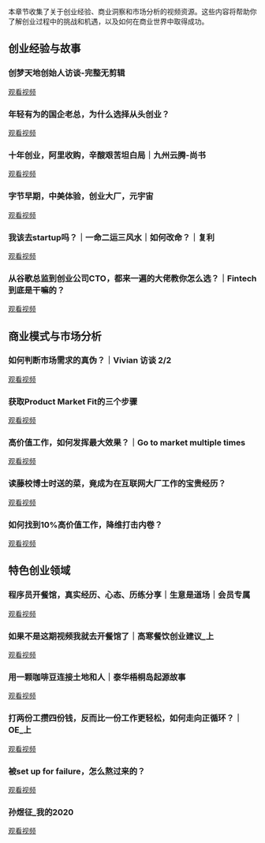 
本章节收集了关于创业经验、商业洞察和市场分析的视频资源。这些内容将帮助你了解创业过程中的挑战和机遇，以及如何在商业世界中取得成功。

## 创业经验与故事

<div class="video-card">
  <div class="video-icon"><i class="fas fa-play-circle"></i></div>
  <div class="video-content">
    <h3 class="video-title">创梦天地创始人访谈-完整无剪辑</h3>
    <a href="https://www.bilibili.com/video/BV1dV411F7Fk" target="_blank" class="video-link">观看视频 <i class="fas fa-external-link-alt"></i></a>
  </div>
</div>

<div class="video-card">
  <div class="video-icon"><i class="fas fa-play-circle"></i></div>
  <div class="video-content">
    <h3 class="video-title">年轻有为的国企老总，为什么选择从头创业？</h3>
    <a href="https://www.bilibili.com/video/BV1944y1w7CR" target="_blank" class="video-link">观看视频 <i class="fas fa-external-link-alt"></i></a>
  </div>
</div>

<div class="video-card">
  <div class="video-icon"><i class="fas fa-play-circle"></i></div>
  <div class="video-content">
    <h3 class="video-title">十年创业，阿里收购，辛酸艰苦坦白局｜九州云腾-尚书</h3>
    <a href="https://www.bilibili.com/video/BV1MK41187tX" target="_blank" class="video-link">观看视频 <i class="fas fa-external-link-alt"></i></a>
  </div>
</div>

<div class="video-card">
  <div class="video-icon"><i class="fas fa-play-circle"></i></div>
  <div class="video-content">
    <h3 class="video-title">字节早期，中美体验，创业大厂，元宇宙</h3>
    <a href="https://www.bilibili.com/video/BV1MG411C7oB" target="_blank" class="video-link">观看视频 <i class="fas fa-external-link-alt"></i></a>
  </div>
</div>

<div class="video-card">
  <div class="video-icon"><i class="fas fa-play-circle"></i></div>
  <div class="video-content">
    <h3 class="video-title">我该去startup吗？｜一命二运三风水｜如何改命？｜复利</h3>
    <a href="https://www.bilibili.com/video/BV1bC4y1r7mn" target="_blank" class="video-link">观看视频 <i class="fas fa-external-link-alt"></i></a>
  </div>
</div>

<div class="video-card">
  <div class="video-icon"><i class="fas fa-play-circle"></i></div>
  <div class="video-content">
    <h3 class="video-title">从谷歌总监到创业公司CTO，都来一遍的大佬教你怎么选？｜Fintech到底是干嘛的？</h3>
    <a href="https://www.bilibili.com/video/BV1cg411L7aX" target="_blank" class="video-link">观看视频 <i class="fas fa-external-link-alt"></i></a>
  </div>
</div>

## 商业模式与市场分析

<div class="video-card">
  <div class="video-icon"><i class="fas fa-play-circle"></i></div>
  <div class="video-content">
    <h3 class="video-title">如何判断市场需求的真伪？｜Vivian 访谈 2/2</h3>
    <a href="https://www.bilibili.com/video/BV1V1421t773" target="_blank" class="video-link">观看视频 <i class="fas fa-external-link-alt"></i></a>
  </div>
</div>

<div class="video-card">
  <div class="video-icon"><i class="fas fa-play-circle"></i></div>
  <div class="video-content">
    <h3 class="video-title">获取Product Market Fit的三个步骤</h3>
    <a href="https://www.bilibili.com/video/BV1Xf421v7Ga" target="_blank" class="video-link">观看视频 <i class="fas fa-external-link-alt"></i></a>
  </div>
</div>

<div class="video-card">
  <div class="video-icon"><i class="fas fa-play-circle"></i></div>
  <div class="video-content">
    <h3 class="video-title">高价值工作，如何发挥最大效果？｜Go to market multiple times</h3>
    <a href="https://www.bilibili.com/video/BV1S7421d71k" target="_blank" class="video-link">观看视频 <i class="fas fa-external-link-alt"></i></a>
  </div>
</div>

<div class="video-card">
  <div class="video-icon"><i class="fas fa-play-circle"></i></div>
  <div class="video-content">
    <h3 class="video-title">读藤校博士时送的菜，竟成为在互联网大厂工作的宝贵经历？</h3>
    <a href="https://www.bilibili.com/video/BV1Cy4y1S7XD" target="_blank" class="video-link">观看视频 <i class="fas fa-external-link-alt"></i></a>
  </div>
</div>

<div class="video-card">
  <div class="video-icon"><i class="fas fa-play-circle"></i></div>
  <div class="video-content">
    <h3 class="video-title">如何找到10%高价值工作，降维打击内卷？</h3>
    <a href="https://www.bilibili.com/video/BV1ns421N7d2" target="_blank" class="video-link">观看视频 <i class="fas fa-external-link-alt"></i></a>
  </div>
</div>

## 特色创业领域

<div class="video-card">
  <div class="video-icon"><i class="fas fa-play-circle"></i></div>
  <div class="video-content">
    <h3 class="video-title">程序员开餐馆，真实经历、心态、历练分享｜生意是道场｜会员专属</h3>
    <a href="https://www.bilibili.com/video/BV1w1421D7jr" target="_blank" class="video-link">观看视频 <i class="fas fa-external-link-alt"></i></a>
  </div>
</div>

<div class="video-card">
  <div class="video-icon"><i class="fas fa-play-circle"></i></div>
  <div class="video-content">
    <h3 class="video-title">如果不是这期视频我就去开餐馆了｜高寒餐饮创业建议_上</h3>
    <a href="https://www.bilibili.com/video/BV1oz421v7p5" target="_blank" class="video-link">观看视频 <i class="fas fa-external-link-alt"></i></a>
  </div>
</div>

<div class="video-card">
  <div class="video-icon"><i class="fas fa-play-circle"></i></div>
  <div class="video-content">
    <h3 class="video-title">用一颗咖啡豆连接土地和人｜泰华梧桐岛起源故事</h3>
    <a href="https://www.bilibili.com/video/BV1Ts4y1u7DX" target="_blank" class="video-link">观看视频 <i class="fas fa-external-link-alt"></i></a>
  </div>
</div>

<div class="video-card">
  <div class="video-icon"><i class="fas fa-play-circle"></i></div>
  <div class="video-content">
    <h3 class="video-title">打两份工攒四份钱，反而比一份工作更轻松，如何走向正循环？｜OE_上</h3>
    <a href="https://www.bilibili.com/video/BV1MF4m1E7pC" target="_blank" class="video-link">观看视频 <i class="fas fa-external-link-alt"></i></a>
  </div>
</div>

<div class="video-card">
  <div class="video-icon"><i class="fas fa-play-circle"></i></div>
  <div class="video-content">
    <h3 class="video-title">被set up for failure，怎么熬过来的？</h3>
    <a href="https://www.bilibili.com/video/BV19Jr6Y2Ey2" target="_blank" class="video-link">观看视频 <i class="fas fa-external-link-alt"></i></a>
  </div>
</div>

<div class="video-card">
  <div class="video-icon"><i class="fas fa-play-circle"></i></div>
  <div class="video-content">
    <h3 class="video-title">孙煜征_我的2020</h3>
    <a href="https://www.bilibili.com/video/BV13v411b78j" target="_blank" class="video-link">观看视频 <i class="fas fa-external-link-alt"></i></a>
  </div>
</div>
